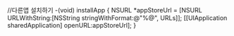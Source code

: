 //다른앱 설치하기
	-(void) installApp
	{
	    NSURL *appStoreUrl = [NSURL URLWithString:[NSString stringWithFormat:@"%@", URLs]];
	    [[UIApplication sharedApplication] openURL:appStoreUrl]; 
	}